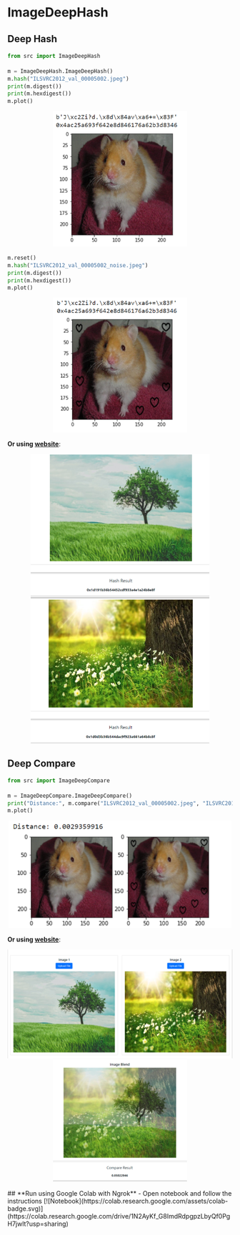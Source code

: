 # ImageDeepHash
## Deep Hash
```python
from src import ImageDeepHash

m = ImageDeepHash.ImageDeepHash()
m.hash("ILSVRC2012_val_00005002.jpeg")
print(m.digest())
print(m.hexdigest())
m.plot()
```
<p align="center">
  <img src="./examples/images/Hash_From_Code_1.PNG" width="300" title="Compare example 1">
</p>

```python
m.reset()
m.hash("ILSVRC2012_val_00005002_noise.jpeg")
print(m.digest())
print(m.hexdigest())
m.plot()
```

<p align="center">
  <img src="./examples/images/Hash_From_Code_2.PNG" width="300" title="Compare example 1">
</p>

<b>Or using <a href="https://github.com/ffyyytt/ImageDeepHash#run-using-google-colab-with-ngrok">website</a></b>:
<p align="center">
  <img src="./examples/images/hash_1.PNG" width="400" title="Compare example 1">
  <img src="./examples/images/hash_2.PNG" width="400" title="Compare example 2">
</p>

## Deep Compare
```python
from src import ImageDeepCompare

m = ImageDeepCompare.ImageDeepCompare()
print("Distance:", m.compare("ILSVRC2012_val_00005002.jpeg", "ILSVRC2012_val_00005002_noise.jpeg", "euclidean"))
m.plot()
```
<p align="center">
  <img src="./examples/images/Compare_From_Code.PNG" width="500" title="Compare example 1">
</p>
 
<b>Or using <a href="https://github.com/ffyyytt/ImageDeepHash#run-using-google-colab-with-ngrok">website</a></b>:
<p align="center">
  <img src="https://github.com/ffyyytt/ImageDeepHash/blob/main/examples/images/compare_1.PNG?raw=True" width="600" title="Compare example 1">
  </br>
  <img src="https://github.com/ffyyytt/ImageDeepHash/blob/main/examples/images/compare_2.PNG?raw=True" width="300" alt="Compare example 1 result">
</p>
## **Run using Google Colab with Ngrok**
- Open notebook and follow the instructions [![Notebook](https://colab.research.google.com/assets/colab-badge.svg)](https://colab.research.google.com/drive/1N2AyKf_G8ImdRdpgpzLbyQf0PgH7jwlt?usp=sharing)

